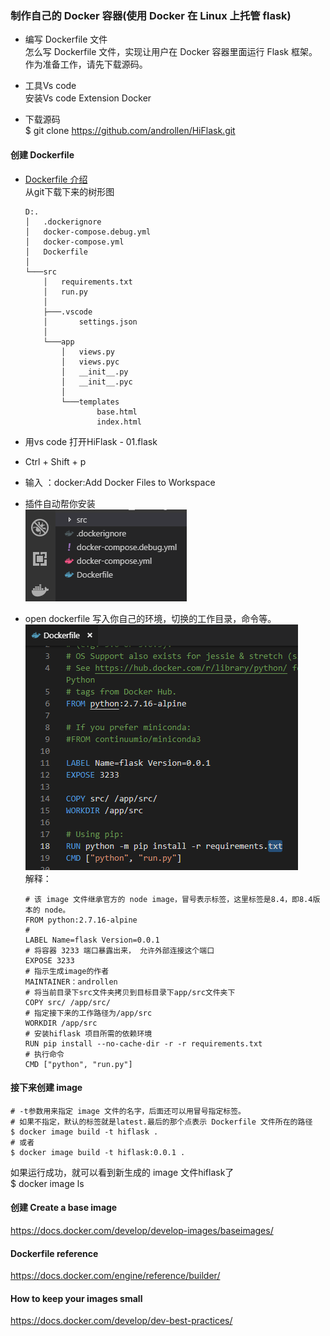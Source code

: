 ### 制作自己的 Docker 容器(使用 Docker 在 Linux 上托管 flask)

* 编写 Dockerfile 文件  
    怎么写 Dockerfile 文件，实现让用户在 Docker 容器里面运行 Flask 框架。
    作为准备工作，请先下载源码。

- 工具Vs code  
    安装Vs code Extension Docker

- 下载源码  
    $ git clone https://github.com/androllen/HiFlask.git


#### 创建 Dockerfile 
- [Dockerfile 介绍](06.Dockerfile.md)  
从git下载下来的树形图  
    ```
    D:.
    │   .dockerignore
    │   docker-compose.debug.yml
    │   docker-compose.yml
    │   Dockerfile
    │
    └───src
        │   requirements.txt
        │   run.py
        │
        ├───.vscode
        │       settings.json
        │
        └───app
            │   views.py
            │   views.pyc
            │   __init__.py
            │   __init__.pyc
            │
            └───templates
                    base.html
                    index.html
    ```  

- 用vs code 打开HiFlask - 01.flask
- Ctrl + Shift + p 
- 输入 ：docker:Add Docker Files to Workspace
- 插件自动帮你安装  
  ![](Assets/Snipaste_2019-05-21_17-47-47.png)  
- open dockerfile 写入你自己的环境，切换的工作目录，命令等。
  ![](Assets/Snipaste_2019-05-21_17-49-10.png)  
  解释：  
    ```
    # 该 image 文件继承官方的 node image，冒号表示标签，这里标签是8.4，即8.4版本的 node。
    FROM python:2.7.16-alpine
    # 
    LABEL Name=flask Version=0.0.1
    # 将容器 3233 端口暴露出来， 允许外部连接这个端口
    EXPOSE 3233    
    # 指示生成image的作者
    MAINTAINER：androllen
    # 将当前目录下src文件夹拷贝到目标目录下app/src文件夹下
    COPY src/ /app/src/
    # 指定接下来的工作路径为/app/src
    WORKDIR /app/src
    # 安装hiflask 项目所需的依赖环境
    RUN pip install --no-cache-dir -r -r requirements.txt
    # 执行命令
    CMD ["python", "run.py"]  
    ```



#### 接下来创建 image

```
# -t参数用来指定 image 文件的名字，后面还可以用冒号指定标签。
# 如果不指定，默认的标签就是latest.最后的那个点表示 Dockerfile 文件所在的路径
$ docker image build -t hiflask .
# 或者 
$ docker image build -t hiflask:0.0.1 .
```

如果运行成功，就可以看到新生成的 image 文件hiflask了  
$ docker image ls  


    

#### 创建 Create a base image
<https://docs.docker.com/develop/develop-images/baseimages/>

#### Dockerfile reference
<https://docs.docker.com/engine/reference/builder/>

#### How to keep your images small
<https://docs.docker.com/develop/dev-best-practices/>
